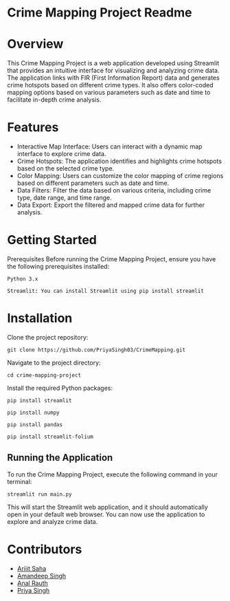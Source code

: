 # Crime Mapping Project Readme

# Overview

This Crime Mapping Project is a web application developed using Streamlit that provides an intuitive interface for visualizing and analyzing crime data. The application links with FIR (First Information Report) data and generates crime hotspots based on different crime types. It also offers color-coded mapping options based on various parameters such as date and time to facilitate in-depth crime analysis.

# Features

- Interactive Map Interface: Users can interact with a dynamic map interface to explore crime data.
- Crime Hotspots: The application identifies and highlights crime hotspots based on the selected crime type.
- Color Mapping: Users can customize the color mapping of crime regions based on different parameters such as date and time.
- Data Filters: Filter the data based on various criteria, including crime type, date range, and time range.
- Data Export: Export the filtered and mapped crime data for further analysis.

# Getting Started

Prerequisites
Before running the Crime Mapping Project, ensure you have the following prerequisites installed:

`Python 3.x`

`Streamlit: You can install Streamlit using pip install streamlit`

# Installation

Clone the project repository:

`git clone https://github.com/PriyaSingh03/CrimeMapping.git`

Navigate to the project directory:

`cd crime-mapping-project`

Install the required Python packages:

`pip install streamlit`

`pip install numpy`

`pip install pandas`

`pip install streamlit-folium`

## Running the Application

To run the Crime Mapping Project, execute the following command in your terminal:

`streamlit run main.py`

This will start the Streamlit web application, and it should automatically open in your default web browser. You can now use the application to explore and analyze crime data.

# Contributors

- [Ariiit Saha](http://github.com/rohanroc)
- [Amandeep Singh](https://github.com/amandeep404)
- [Anal Rauth](https://github.com/Anal-Rauth)
- [Priya Singh](https://github.com/PriyaSingh03)
